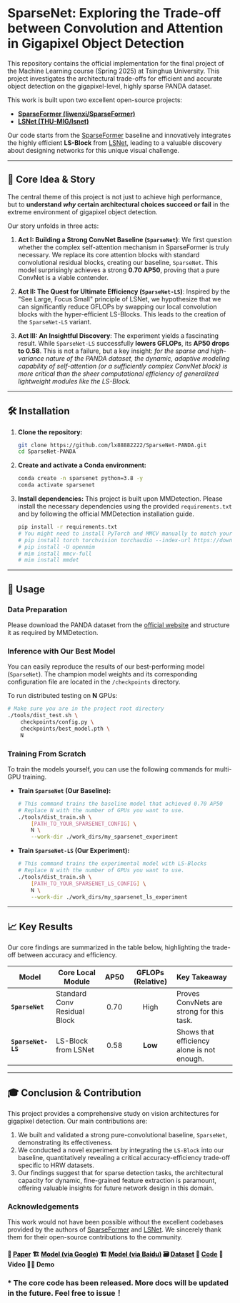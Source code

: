 <!-- <div align="center">
  <img src="./img/logo_grid.png" alt="Logo" width="200">
</div> -->

# SparseNet: Exploring the Trade-off between Convolution and Attention in Gigapixel Object Detection

This repository contains the official implementation for the final project of the Machine Learning course (Spring 2025) at Tsinghua University. This project investigates the architectural trade-offs for efficient and accurate object detection on the gigapixel-level, highly sparse PANDA dataset.

This work is built upon two excellent open-source projects:
*   [**SparseFormer (liwenxi/SparseFormer)**](https://github.com/liwenxi/SparseFormer)
*   [**LSNet (THU-MIG/lsnet)**](https://github.com/THU-MIG/lsnet)

Our code starts from the [SparseFormer](https://github.com/liwenxi/SparseFormer) baseline and innovatively integrates the highly efficient **LS-Block** from [LSNet](https://github.com/THU-MIG/lsnet), leading to a valuable discovery about designing networks for this unique visual challenge.

---

## 🚀 Core Idea & Story

The central theme of this project is not just to achieve high performance, but to **understand *why* certain architectural choices succeed or fail** in the extreme environment of gigapixel object detection.

Our story unfolds in three acts:

1.  **Act I: Building a Strong ConvNet Baseline (`SparseNet`)**: We first question whether the complex self-attention mechanism in SparseFormer is truly necessary. We replace its core attention blocks with standard convolutional residual blocks, creating our baseline, `SparseNet`. This model surprisingly achieves a strong **0.70 AP50**, proving that a pure ConvNet is a viable contender.

2.  **Act II: The Quest for Ultimate Efficiency (`SparseNet-LS`)**: Inspired by the "See Large, Focus Small" principle of LSNet, we hypothesize that we can significantly reduce GFLOPs by swapping our local convolution blocks with the hyper-efficient LS-Blocks. This leads to the creation of the `SparseNet-LS` variant.

3.  **Act III: An Insightful Discovery**: The experiment yields a fascinating result. While `SparseNet-LS` successfully **lowers GFLOPs**, its **AP50 drops to 0.58**. This is not a failure, but a key insight: *for the sparse and high-variance nature of the PANDA dataset, the dynamic, adaptive modeling capability of self-attention (or a sufficiently complex ConvNet block) is more critical than the sheer computational efficiency of generalized lightweight modules like the LS-Block.*

---

## 🛠️ Installation

1.  **Clone the repository:**
    ```bash
    git clone https://github.com/lx88882222/SparseNet-PANDA.git
    cd SparseNet-PANDA
    ```

2.  **Create and activate a Conda environment:**
    ```bash
    conda create -n sparsenet python=3.8 -y
    conda activate sparsenet
    ```

3.  **Install dependencies:**
    This project is built upon MMDetection. Please install the necessary dependencies using the provided `requirements.txt` and by following the official MMDetection installation guide.
    ```bash
    pip install -r requirements.txt
    # You might need to install PyTorch and MMCV manually to match your CUDA version
    # pip install torch torchvision torchaudio --index-url https://download.pytorch.org/whl/cu118
    # pip install -U openmim
    # mim install mmcv-full
    # mim install mmdet
    ```

---

## 🔬 Usage

### Data Preparation

Please download the PANDA dataset from the [official website](https://www.gigavision.cn/data/news?nav=DataSet%20Panda&type=nav&t=1689145968317) and structure it as required by MMDetection.

### Inference with Our Best Model

You can easily reproduce the results of our best-performing model (`SparseNet`). The champion model weights and its corresponding configuration file are located in the `/checkpoints` directory.

To run distributed testing on **N** GPUs:
```bash
# Make sure you are in the project root directory
./tools/dist_test.sh \
    checkpoints/config.py \
    checkpoints/best_model.pth \
    N
```

### Training From Scratch

To train the models yourself, you can use the following commands for multi-GPU training.

*   **Train `SparseNet` (Our Baseline):**
    ```bash
    # This command trains the baseline model that achieved 0.70 AP50
    # Replace N with the number of GPUs you want to use.
    ./tools/dist_train.sh \
        [PATH_TO_YOUR_SPARSENET_CONFIG] \
        N \
        --work-dir ./work_dirs/my_sparsenet_experiment
    ```

*   **Train `SparseNet-LS` (Our Experiment):**
    ```bash
    # This command trains the experimental model with LS-Blocks
    # Replace N with the number of GPUs you want to use.
    ./tools/dist_train.sh \
        [PATH_TO_YOUR_SPARSENET_LS_CONFIG] \
        N \
        --work-dir ./work_dirs/my_sparsenet_ls_experiment
    ```

---

## 📈 Key Results

Our core findings are summarized in the table below, highlighting the trade-off between accuracy and efficiency.

| Model           | Core Local Module          | AP50 | GFLOPs (Relative) | Key Takeaway                               |
| --------------- | -------------------------- |:----:|:-----------------:|:-------------------------------------------|
| **`SparseNet`** | Standard Conv Residual Block | 0.70 | High              | Proves ConvNets are strong for this task.      |
| **`SparseNet-LS`**| LS-Block from LSNet        | 0.58 | **Low**           | Shows that efficiency alone is not enough. |

---

## 🎓 Conclusion & Contribution

This project provides a comprehensive study on vision architectures for gigapixel detection. Our main contributions are:
1.  We built and validated a strong pure-convolutional baseline, `SparseNet`, demonstrating its effectiveness.
2.  We conducted a novel experiment by integrating the `LS-Block` into our baseline, quantitatively revealing a critical accuracy-efficiency trade-off specific to HRW datasets.
3.  Our findings suggest that for sparse detection tasks, the architectural capacity for dynamic, fine-grained feature extraction is paramount, offering valuable insights for future network design in this domain.

### Acknowledgements

This work would not have been possible without the excellent codebases provided by the authors of [SparseFormer](https://github.com/liwenxi/SparseFormer) and [LSNet](https://github.com/THU-MIG/lsnet). We sincerely thank them for their open-source contributions to the community.



#### 📰 <a href="https://xxx" style="color: black; text-decoration: underline;text-decoration-style: dotted;">Paper</a>     :building_construction: <a href="https:/xxx" style="color: black; text-decoration: underline;text-decoration-style: dotted;">Model (via Google)</a>    :building_construction: <a href="https://pan.baidu.com/s/" style="color: black; text-decoration: underline;text-decoration-style: dotted;">Model (via Baidu)</a>    :card_file_box: <a href="https://www.gigavision.cn/data/news?nav=DataSet%20Panda&type=nav&t=1689145968317" style="color: black; text-decoration: underline;text-decoration-style: dotted;">Dataset</a>    :bricks: [Code](#usage)    :monocle_face: Video    :technologist: Demo    




### * The core code has been released. More docs will be updated in the future. Feel free to issue！




